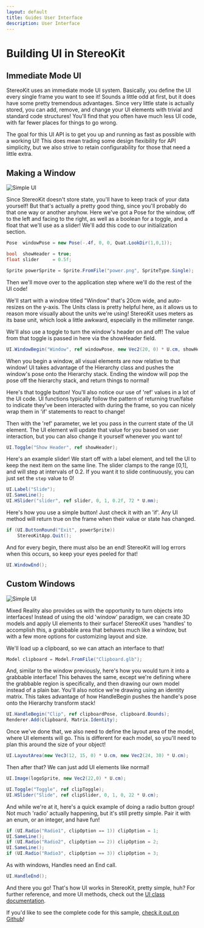 ```yaml
---
layout: default
title: Guides User Interface
description: User Interface
---
```


# Building UI in StereoKit

## Immediate Mode UI

StereoKit uses an immediate mode UI system. Basically, you define the UI
every single frame you want to see it! Sounds a little odd at first, but
it does have some pretty tremendous advantages. Since very little state is
actually stored, you can add, remove, and change your UI elements with trivial
and standard code structures! You'll find that you often have much less UI
code, with far fewer places for things to go wrong.

The goal for this UI API is to get you up and running as fast as possible
with a working UI! This does mean trading some design flexibility for API
simplicity, but we also strive to retain configurability for those that need
a little extra.

## Making a Window

![Simple UI]({{site.url}}/img/screenshots/GuideUserInterface.jpg)

Since StereoKit doesn't store state, you'll have to keep track of your
data yourself! But that's actually a pretty good thing, since you'll
probably do that one way or another anyhow. Here we've got a Pose for
the window, off to the left and facing to the right, as well as a boolean
for a toggle, and a float that we'll use as a slider! We'll add this code
to our initialization section.
```csharp
Pose  windowPose = new Pose(-.4f, 0, 0, Quat.LookDir(1,0,1));

bool  showHeader = true;
float slider     = 0.5f;

Sprite powerSprite = Sprite.FromFile("power.png", SpriteType.Single);
```
Then we'll move over to the application step where we'll do the rest of the UI code!

We'll start with a window titled "Window" that's 20cm wide, and auto-resizes on the
y-axis. The Units class is pretty helpful here, as it allows us to reason more visually
about the units we're using! StereoKit uses meters as its base unit, which look a little
awkward, especially in the millimeter range.

We'll also use a toggle to turn the window's header on and off! The value from that toggle
is passed in here via the showHeader field.

```csharp
UI.WindowBegin("Window", ref windowPose, new Vec2(20, 0) * U.cm, showHeader?UIWin.Normal:UIWin.Body);
```

When you begin a window, all visual elements are now relative to that window! UI takes advantage
of the Hierarchy class and pushes the window's pose onto the Hierarchy stack. Ending the window
will pop the pose off the hierarchy stack, and return things to normal!

Here's that toggle button! You'll also notice our use of 'ref' values in a lot of the UI
code. UI functions typically follow the pattern of returning true/false to indicate they've
been interacted with during the frame, so you can nicely wrap them in 'if' statements to
react to change!

Then with the 'ref' parameter, we let you pass in the current state of the UI element. The UI
element will update that value for you based on user interaction, but you can also change it
yourself whenever you want to!

```csharp
UI.Toggle("Show Header", ref showHeader);
```

Here's an example slider! We start off with a label element, and tell the UI to
keep the next item on the same line. The slider clamps to the range [0,1], and
will step at intervals of 0.2. If you want it to slide continuously, you can just set
the `step` value to 0!

```csharp
UI.Label("Slide");
UI.SameLine();
UI.HSlider("slider", ref slider, 0, 1, 0.2f, 72 * U.mm);
```

Here's how you use a simple button! Just check it with an 'if'. Any UI method
will return true on the frame when their value or state has changed.

```csharp
if (UI.ButtonRound("Exit", powerSprite))
    StereoKitApp.Quit();
```

And for every begin, there must also be an end! StereoKit will log errors when this
occurs, so keep your eyes peeled for that!

```csharp
UI.WindowEnd();
```

## Custom Windows

![Simple UI]({{site.url}}/img/screenshots/GuideUserInterfaceCustom.jpg)

Mixed Reality also provides us with the opportunity to turn objects into interfaces!
Instead of using the old 'window' paradigm, we can create 3D models and apply UI
elements to their surface! StereoKit uses 'handles' to accomplish this, a grabbable
area that behaves much like a window, but with a few more options for customizing
layout and size.

We'll load up a clipboard, so we can attach an interface to that!

```csharp
Model clipboard = Model.FromFile("Clipboard.glb");
```

And, similar to the window previously, here's how you would turn it into a grabbable
interface! This behaves the same, except we're defining where the grabbable region is
specifically, and then drawing our own model instead of a plain bar. You'll also notice
we're drawing using an identity matrix. This takes advantage of how HandleBegin
pushes the handle's pose onto the Hierarchy transform stack!

```csharp
UI.HandleBegin("Clip", ref clipboardPose, clipboard.Bounds);
Renderer.Add(clipboard, Matrix.Identity);
```

Once we've done that, we also need to define the layout area of the model, where UI
elements will go. This is different for each model, so you'll need to plan this around
the size of your object!

```csharp
UI.LayoutArea(new Vec3(12, 15, 0) * U.cm, new Vec2(24, 30) * U.cm);
```

Then after that? We can just add UI elements like normal!

```csharp
UI.Image(logoSprite, new Vec2(22,0) * U.cm);

UI.Toggle("Toggle", ref clipToggle);
UI.HSlider("Slide", ref clipSlider, 0, 1, 0, 22 * U.cm);
```

And while we're at it, here's a quick example of doing a radio button group! Not much
'radio' actually happening, but it's still pretty simple. Pair it with an enum, or an
integer, and have fun!

```csharp
if (UI.Radio("Radio1", clipOption == 1)) clipOption = 1;
UI.SameLine();
if (UI.Radio("Radio2", clipOption == 2)) clipOption = 2;
UI.SameLine();
if (UI.Radio("Radio3", clipOption == 3)) clipOption = 3;
```

As with windows, Handles need an End call.

```csharp
UI.HandleEnd();
```

And there you go! That's how UI works in StereoKit, pretty simple, huh?
For further reference, and more UI methods, check out the
[UI class documentation]({{site.url}}/Pages/Reference/UI.html).

If you'd like to see the complete code for this sample,
[check it out on Github](https://github.com/maluoi/StereoKit/blob/master/Examples/StereoKitTest/Demos/DemoUI.cs)!


